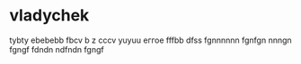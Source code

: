 # vladychek
tybty
ebebebb
fbcv
b z cccv 
yuyuu
еггое
fffbb
dfss
fgnnnnnn
fgnfgn
nnngn
fgngf
fdndn
ndfndn
fgngf
